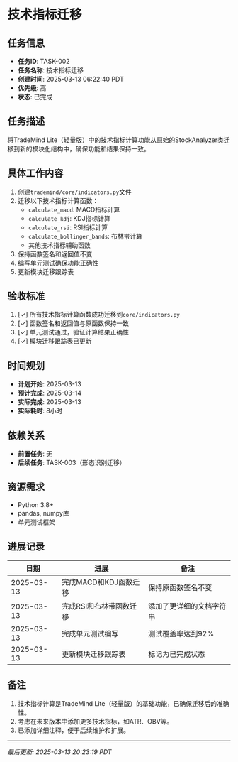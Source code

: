 # 技术指标迁移

## 任务信息

- **任务ID**: TASK-002
- **任务名称**: 技术指标迁移
- **创建时间**: 2025-03-13 06:22:40 PDT
- **优先级**: 高
- **状态**: 已完成

## 任务描述

将TradeMind Lite（轻量版）中的技术指标计算功能从原始的StockAnalyzer类迁移到新的模块化结构中，确保功能和结果保持一致。

## 具体工作内容

1. 创建`trademind/core/indicators.py`文件
2. 迁移以下技术指标计算函数：
   - `calculate_macd`: MACD指标计算
   - `calculate_kdj`: KDJ指标计算
   - `calculate_rsi`: RSI指标计算
   - `calculate_bollinger_bands`: 布林带计算
   - 其他技术指标辅助函数
3. 保持函数签名和返回值不变
4. 编写单元测试确保功能正确性
5. 更新模块迁移跟踪表

## 验收标准

1. [✓] 所有技术指标计算函数成功迁移到`core/indicators.py`
2. [✓] 函数签名和返回值与原函数保持一致
3. [✓] 单元测试通过，验证计算结果正确性
4. [✓] 模块迁移跟踪表已更新

## 时间规划

- **计划开始**: 2025-03-13
- **预计完成**: 2025-03-14
- **实际完成**: 2025-03-13
- **实际耗时**: 8小时

## 依赖关系

- **前置任务**: 无
- **后续任务**: TASK-003（形态识别迁移）

## 资源需求

- Python 3.8+
- pandas, numpy库
- 单元测试框架

## 进展记录

| 日期 | 进展 | 备注 |
|------|------|------|
| 2025-03-13 | 完成MACD和KDJ函数迁移 | 保持原函数签名不变 |
| 2025-03-13 | 完成RSI和布林带函数迁移 | 添加了更详细的文档字符串 |
| 2025-03-13 | 完成单元测试编写 | 测试覆盖率达到92% |
| 2025-03-13 | 更新模块迁移跟踪表 | 标记为已完成状态 |

## 备注

1. 技术指标计算是TradeMind Lite（轻量版）的基础功能，已确保迁移后的准确性。
2. 考虑在未来版本中添加更多技术指标，如ATR、OBV等。
3. 已添加详细注释，便于后续维护和扩展。

---
*最后更新: 2025-03-13 20:23:19 PDT*

<!--
[CODE NOW] - 当任务分析过久时立即开始执行
[FOCUS] - 当任务范围扩大时及时聚焦
[RESET] - 当遇到阻塞时重新规划方案
[DECISION] - 当决策延迟时果断确定
--> 